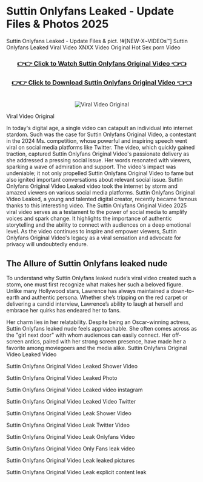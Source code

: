 # Suttin Onlyfans Leaked - Update Files & Photos 2025

Suttin Onlyfans Leaked - Update Files & pict. !#[NEW-X~VIDEOs™] Suttin Onlyfans Leaked Viral Video XNXX Video Original Hot Sex porn Video
<br>
<div align="center">
<h3><a href="https://links2leaks.com/suttin" rel="nofollow">👉👉 Click to Watch Suttin Onlyfans Original Video 👈👈</a></h3>
<h3><a href="https://links2leaks.com/suttin" rel="nofollow">👉👉 Click to Download Suttin Onlyfans Original Video 👈👈</a></h3>
<br>
<a href="https://links2leaks.com/suttin" rel="nofollow"><img src="https://i.ibb.co/Gkj2r4b/banner.png" alt="Viral Video Original" style="max-width: 100%; display: inline-block;" data-target="animated-image.originalImage"></a>
</div>

Viral Video Original

In today's digital age, a single video can catapult an individual into internet stardom. Such was the case for Suttin Onlyfans Original Video, a contestant in the 2024 Ms. competition, whose powerful and inspiring speech went viral on social media platforms like Twitter.
The video, which quickly gained traction, captured Suttin Onlyfans Original Video's passionate delivery as she addressed a pressing social issue. Her words resonated with viewers, sparking a wave of admiration and support. The video's impact was undeniable; it not only propelled Suttin Onlyfans Original Video to fame but also ignited important conversations about relevant social issue.
Suttin Onlyfans Original Video Leaked video took the internet by storm and amazed viewers on various social media platforms. Suttin Onlyfans Original Video Leaked, a young and talented digital creator, recently became famous thanks to this interesting video.
The Suttin Onlyfans Original Video 2025 viral video serves as a testament to the power of social media to amplify voices and spark change. It highlights the importance of authentic storytelling and the ability to connect with audiences on a deep emotional level. As the video continues to inspire and empower viewers, Suttin Onlyfans Original Video's legacy as a viral sensation and advocate for privacy will undoubtedly endure.

<h2>The Allure of Suttin Onlyfans leaked nude</h2>


To understand why Suttin Onlyfans leaked nude’s viral video created such a storm, one must first recognize what makes her such a beloved figure. Unlike many Hollywood stars, Lawrence has always maintained a down-to-earth and authentic persona. Whether she’s tripping on the red carpet or delivering a candid interview, Lawrence’s ability to laugh at herself and embrace her quirks has endeared her to fans.

Her charm lies in her relatability. Despite being an Oscar-winning actress, Suttin Onlyfans leaked nude feels approachable. She often comes across as the "girl next door" with whom audiences can easily connect. Her off-screen antics, paired with her strong screen presence, have made her a favorite among moviegoers and the media alike.
Suttin Onlyfans Original Video Leaked Video

Suttin Onlyfans Original Video Leaked Shower Video

Suttin Onlyfans Original Video Leaked Photo

Suttin Onlyfans Original Video Leaked video instagram

Suttin Onlyfans Original Video Leaked Video Twitter

Suttin Onlyfans Original Video Leak Shower Video

Suttin Onlyfans Original Video Leak Twitter Video

Suttin Onlyfans Original Video Leak Onlyfans Video

Suttin Onlyfans Original Video Only Fans leak video

Suttin Onlyfans Original Video Leak leaked pictures

Suttin Onlyfans Original Video Leak explicit content leak